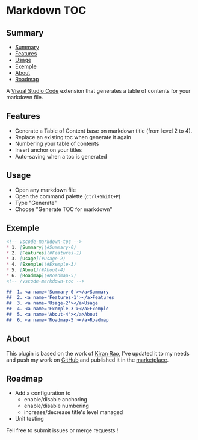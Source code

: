 # Markdown TOC

## <a name='Summary-0'></a>Summary 

<!-- vscode-markdown-toc -->
* [Summary](#Summary-0)
* [Features](#Features-1)
* [Usage](#Usage-2)
* [Exemple](#Exemple-3)
* [About](#About-4)
* [Roadmap](#Roadmap-5)

<!-- /vscode-markdown-toc -->

A [Visual Studio Code](https://code.visualstudio.com/) extension that generates a table of contents for your markdown file.

## <a name='Features-1'></a>Features 

* Generate a Table of Content base on markdown title (from level 2 to 4).
* Replace an existing toc when generate it again
* Numbering your table of contents
* Insert anchor on your titles
* Auto-saving when a toc is generated 

## <a name='Usage-2'></a>Usage

* Open any markdown file
* Open the command palette (`Ctrl+Shift+P`)
* Type "Generate"
* Choose "Generate TOC for markdown"

## <a name='Exemple-3'></a>Exemple

```markdown
<!-- vscode-markdown-toc -->
* 1. [Summary](#Summary-0)
* 2. [Features](#Features-1)
* 3. [Usage](#Usage-2)
* 4. [Exemple](#Exemple-3)
* 5. [About](#About-4)
* 6. [Roadmap](#Roadmap-5)
<!-- /vscode-markdown-toc -->

##  1. <a name='Summary-0'></a>Summary 
##  2. <a name='Features-1'></a>Features 
##  3. <a name='Usage-2'></a>Usage
##  4. <a name='Exemple-3'></a>Exemple 
##  5. <a name='About-4'></a>About
##  6. <a name='Roadmap-5'></a>Roadmap
```

## <a name='About-4'></a>About

This plugin is based on the work of [Kiran Rao](https://github.com/curioustechizen/vscode-markdown-toc), I've updated it to my needs and push my work on [GitHub](https://github.com/joffreykern/vscode-markdown-toc) and published it in the [marketplace](https://marketplace.visualstudio.com/items?itemName=joffreykern.markdown-toc). 

## <a name='Roadmap-5'></a>Roadmap

* Add a configuration to 
    * enable/disable anchoring
    * enable/disable numbering
    * increase/decrease title's level managed 
* Unit testing

Fell free to submit issues or merge requests ! 